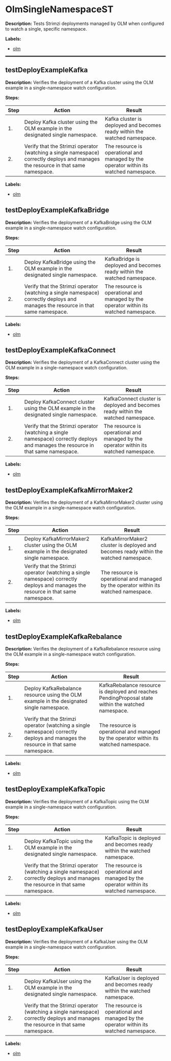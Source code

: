 # OlmSingleNamespaceST

**Description:** Tests Strimzi deployments managed by OLM when configured to watch a single, specific namespace.

**Labels:**

* [olm](labels/olm.md)

<hr style="border:1px solid">

## testDeployExampleKafka

**Description:** Verifies the deployment of a Kafka cluster using the OLM example in a single-namespace watch configuration.

**Steps:**

| Step | Action | Result |
| - | - | - |
| 1. | Deploy Kafka cluster using the OLM example in the designated single namespace. | Kafka cluster is deployed and becomes ready within the watched namespace. |
| 2. | Verify that the Strimzi operator (watching a single namespace) correctly deploys and manages the resource in that same namespace. | The resource is operational and managed by the operator within its watched namespace. |

**Labels:**

* [olm](labels/olm.md)


## testDeployExampleKafkaBridge

**Description:** Verifies the deployment of a KafkaBridge using the OLM example in a single-namespace watch configuration.

**Steps:**

| Step | Action | Result |
| - | - | - |
| 1. | Deploy KafkaBridge using the OLM example in the designated single namespace. | KafkaBridge is deployed and becomes ready within the watched namespace. |
| 2. | Verify that the Strimzi operator (watching a single namespace) correctly deploys and manages the resource in that same namespace. | The resource is operational and managed by the operator within its watched namespace. |

**Labels:**

* [olm](labels/olm.md)


## testDeployExampleKafkaConnect

**Description:** Verifies the deployment of a KafkaConnect cluster using the OLM example in a single-namespace watch configuration.

**Steps:**

| Step | Action | Result |
| - | - | - |
| 1. | Deploy KafkaConnect cluster using the OLM example in the designated single namespace. | KafkaConnect cluster is deployed and becomes ready within the watched namespace. |
| 2. | Verify that the Strimzi operator (watching a single namespace) correctly deploys and manages the resource in that same namespace. | The resource is operational and managed by the operator within its watched namespace. |

**Labels:**

* [olm](labels/olm.md)


## testDeployExampleKafkaMirrorMaker2

**Description:** Verifies the deployment of a KafkaMirrorMaker2 cluster using the OLM example in a single-namespace watch configuration.

**Steps:**

| Step | Action | Result |
| - | - | - |
| 1. | Deploy KafkaMirrorMaker2 cluster using the OLM example in the designated single namespace. | KafkaMirrorMaker2 cluster is deployed and becomes ready within the watched namespace. |
| 2. | Verify that the Strimzi operator (watching a single namespace) correctly deploys and manages the resource in that same namespace. | The resource is operational and managed by the operator within its watched namespace. |

**Labels:**

* [olm](labels/olm.md)


## testDeployExampleKafkaRebalance

**Description:** Verifies the deployment of a KafkaRebalance resource using the OLM example in a single-namespace watch configuration.

**Steps:**

| Step | Action | Result |
| - | - | - |
| 1. | Deploy KafkaRebalance resource using the OLM example in the designated single namespace. | KafkaRebalance resource is deployed and reaches PendingProposal state within the watched namespace. |
| 2. | Verify that the Strimzi operator (watching a single namespace) correctly deploys and manages the resource in that same namespace. | The resource is operational and managed by the operator within its watched namespace. |

**Labels:**

* [olm](labels/olm.md)


## testDeployExampleKafkaTopic

**Description:** Verifies the deployment of a KafkaTopic using the OLM example in a single-namespace watch configuration.

**Steps:**

| Step | Action | Result |
| - | - | - |
| 1. | Deploy KafkaTopic using the OLM example in the designated single namespace. | KafkaTopic is deployed and becomes ready within the watched namespace. |
| 2. | Verify that the Strimzi operator (watching a single namespace) correctly deploys and manages the resource in that same namespace. | The resource is operational and managed by the operator within its watched namespace. |

**Labels:**

* [olm](labels/olm.md)


## testDeployExampleKafkaUser

**Description:** Verifies the deployment of a KafkaUser using the OLM example in a single-namespace watch configuration.

**Steps:**

| Step | Action | Result |
| - | - | - |
| 1. | Deploy KafkaUser using the OLM example in the designated single namespace. | KafkaUser is deployed and becomes ready within the watched namespace. |
| 2. | Verify that the Strimzi operator (watching a single namespace) correctly deploys and manages the resource in that same namespace. | The resource is operational and managed by the operator within its watched namespace. |

**Labels:**

* [olm](labels/olm.md)

